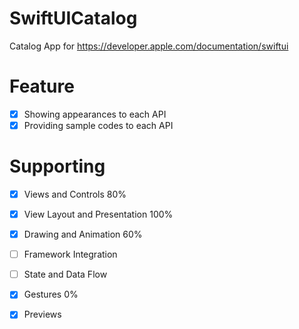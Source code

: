# SwiftUICatalog

Catalog App for https://developer.apple.com/documentation/swiftui

# Feature
- [x] Showing appearances to each API
- [x] Providing sample codes to each API

# Supporting

- [x] Views and Controls 80%
- [x] View Layout and Presentation 100%
- [x] Drawing and Animation 60%
- [ ] Framework Integration
- [ ] State and Data Flow
- [x] Gestures 0%
- [x] Previews

